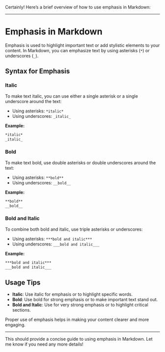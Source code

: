Certainly! Here’s a brief overview of how to use emphasis in Markdown:

---

# Emphasis in Markdown

Emphasis is used to highlight important text or add stylistic elements to your content. In Markdown, you can emphasize text by using asterisks (`*`) or underscores (`_`).

## Syntax for Emphasis

### Italic

To make text italic, you can use either a single asterisk or a single underscore around the text:

- Using asterisks: `*italic*`
- Using underscores: `_italic_`

**Example:**

```markdown
*italic*
_italic_
```

### Bold

To make text bold, use double asterisks or double underscores around the text:

- Using asterisks: `**bold**`
- Using underscores: `__bold__`

**Example:**

```markdown
**bold**
__bold__
```

### Bold and Italic

To combine both bold and italic, use triple asterisks or underscores:

- Using asterisks: `***bold and italic***`
- Using underscores: `___bold and italic___`

**Example:**

```markdown
***bold and italic***
___bold and italic___
```

## Usage Tips

- **Italic**: Use italic for emphasis or to highlight specific words.
- **Bold**: Use bold for strong emphasis or to make important text stand out.
- **Bold and Italic**: Use for very strong emphasis or to highlight critical sections.

Proper use of emphasis helps in making your content clearer and more engaging.

---

This should provide a concise guide to using emphasis in Markdown. Let me know if you need any more details!